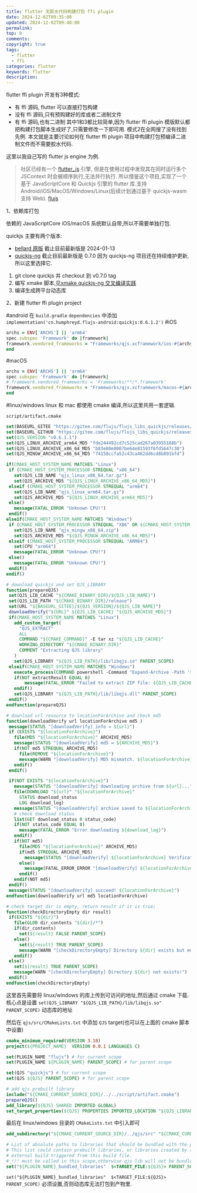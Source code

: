 ```yaml
---
title: flutter 无胶水代码构建打包 ffi plugin
date: 2024-12-02T09:35:00
updated: 2024-12-02T09:40:00
permalink: 
top: 0
comments: 
copyright: true
tags:
  - flutter
  - ffi
categories: flutter
keywords: flutter
description:
---
```

flutter ffi plugin 开发有3种模式:
- 有 ffi 源码, flutter 可以直接打包构建
- 没有 ffi 源码,只有预购建好的库或者二进制文件
- 有 ffi 源码,也有二进制
其中1和3都比较简单,因为 flutter ffi plugin 模版默认都把构建打包脚本生成好了,只需要修改一下即可用.
模式2在全网搜了没有找到先例. 本文就是主要讨论如何在 flutter ffi plugin 项目中构建打包预编译二进制文件而不需要胶水代码.

这里以我自己写的 flutter js engine 为例.
> 社区已经有一个 [flutter_js](https://pub.dev/packages/flutter_js) 引擎, 但是在使用过程中发现其在同时运行多个 JSContext 时会被顺序执行,无法并行执行.
> 所以借鉴这个项目,实现了一个基于 JavaScriptCore 和 Quickjs 引擎的 flutter 库.支持 Android/iOS/MacOS/Windows/Linux(后续计划通过基于 quickjs-wasm 支持 Web).
> [flujs](https://gitee.com/humphreyos/flujs)

1、依赖库打包

依赖的 JavaScriptCore iOS/macOS 系统默认自带,所以不需要单独打包.

quickjs 主要有两个版本: 
- [bellard 原版](https://bellard.org/quickjs/) 截止目前最新版是 2024-01-13
- [quickjs-ng](https://github.com/quickjs-ng/quickjs) 截止目前最新版是 0.7.0
因为 quickjs-ng 项目还在持续维护更新,所以这里选择它.

1) git clone quickjs 并 checkout 到 v0.7.0 tag
2) 编写 xmake 脚本,见[xmake quickjs-ng 交叉编译实践](https://blog.dang8080.cn/2024/11/17/09/)
3) 编译生成跨平台动态库

2、新建 flutter ffi plugin project

#android 
在 `build.gradle` `dependencies` 中添加 `implementation('cn.humphreyd.flujs-android:quickjs:0.6.1.2')`
#iOS
```ruby
archs = ENV['ARCHS'] || 'arm64'
spec.subspec 'Framework' do |framework| 
framework.vendored_frameworks = "Frameworks/qjs.xcframework/ios-#{archs}/qjs.framework"
end
```
#macOS
```ruby
archs = ENV['ARCHS'] || 'arm64'
spec.subspec 'Framework' do |framework|
# framework.vendored_frameworks = 'Frameworks/**/*.framework'
framework.vendored_frameworks = "Frameworks/qjs.xcframework/macos-#{archs}/qjs.framework"
end
```
#linux/windows
linux 和 mac 都使用 cmake 编译,所以这里共用一套逻辑.

 `script/artifact.cmake`  
 ```cmake
 set(BASEURL_GITEE "https://gitee.com/flujs/flujs_libs_quickjs/releases/download/")
set(BASEURL_GITHUB "https://gitee.com/flujs/flujs_libs_quickjs/releases/download/")
set(QJS_VERSION "v0.6.1.1")
set(QJS_LINUX_ARCHIVE_arm64_MD5 "fde244492cd7c525cad267a03955188b")
set(QJS_LINUX_ARCHIVE_x86_64_MD5 "b83e80e0007be64e81593f6fd5647c30")
set(QJS_MINGW_ARCHIVE_x86_64_MD5 "74150ccfa52c43ca462dd6cd8b891bfd")

if(CMAKE_HOST_SYSTEM_NAME MATCHES "Linux")
  if (CMAKE_HOST_SYSTEM_PROCESSOR STREQUAL "x86_64")
    set(QJS_LIB_NAME "qjs_linux_x86_64.tar.gz")
    set(QJS_ARCHIVE_MD5 "${QJS_LINUX_ARCHIVE_x86_64_MD5}")
  elseif (CMAKE_HOST_SYSTEM_PROCESSOR STREQUAL "arm64")
    set(QJS_LIB_NAME "qjs_linux_arm64.tar.gz")
    set(QJS_ARCHIVE_MD5 "${QJS_LINUX_ARCHIVE_arm64_MD5}")
  else()
    message(FATAL_ERROR "Unknown CPU!")
  endif()
elseif(CMAKE_HOST_SYSTEM_NAME MATCHES "Windows")
  if (CMAKE_HOST_SYSTEM_PROCESSOR STREQUAL "X86" OR ${CMAKE_HOST_SYSTEM_PROCESSOR} STREQUAL "AMD64" OR ${CMAKE_HOST_SYSTEM_PROCESSOR} STREQUAL "IA64")
    set(QJS_LIB_NAME "qjs_mingw_x86_64.zip")
    set(QJS_ARCHIVE_MD5 "${QJS_MINGW_ARCHIVE_x86_64_MD5}")
  elseif (CMAKE_HOST_SYSTEM_PROCESSOR STREQUAL "ARM64")
    set(CPU "arm64")
    message(FATAL_ERROR "Unknown CPU!")
  else()
    message(FATAL_ERROR "Unknown CPU!")
  endif()
endif()

# download quickjs and set QJS_LIBRARY
function(prepareQJS)
  set(QJS_LIB_CACHE "${CMAKE_BINARY_DIR}/${QJS_LIB_NAME}")
  set(QJS_LIB_PATH "${CMAKE_BINARY_DIR}/release")
  set(URL "${BASEURL_GITEE}/${QJS_VERSION}/${QJS_LIB_NAME}")
  downloadVerify("${URL}" ${QJS_LIB_CACHE} "${QJS_ARCHIVE_MD5}")
  if(CMAKE_HOST_SYSTEM_NAME MATCHES "Linux")
    add_custom_target(
      "QJS_EXTRACT"
      ALL
      COMMAND "${CMAKE_COMMAND}" -E tar xz "${QJS_LIB_CACHE}"
      WORKING_DIRECTORY "${CMAKE_BINARY_DIR}"
      COMMENT "Extracting QJS library"
    )
    set(QJS_LIBRARY "${QJS_LIB_PATH}/lib/libqjs.so" PARENT_SCOPE)
  elseif(CMAKE_HOST_SYSTEM_NAME MATCHES "Windows")
    execute_process(COMMAND powershell -Command "Expand-Archive -Path '${QJS_LIB_CACHE}' -DestinationPath '${CMAKE_BINARY_DIR}' -Force" RESULT_VARIABLE extractResult)
    if(NOT extractResult EQUAL 0)
        message(FATAL_ERROR "Failed to extract ZIP file: ${QJS_LIB_CACHE}")
    endif()
    set(QJS_LIBRARY "${QJS_LIB_PATH}/lib/libqjs.dll" PARENT_SCOPE)
  endif()
endfunction(prepareQJS)

# download url resource to locationForArchive and check md5
function(downloadVerify url locationForArchive md5 )
  message(STATUS "[downloadVerify] info = ${url}")
  if (EXISTS "${locationForArchive}")
    file(MD5 "${locationForArchive}" ARCHIVE_MD5)
    message(STATUS "[downloadVerify] md5 = ${ARCHIVE_MD5}")
    if(NOT md5 STREQUAL ARCHIVE_MD5)
      file(REMOVE "${locationForArchive}")
      message(WARN "[downloadVerify] MD5 mismatch. ${locationForArchive} deleted!")
    endif()
  endif()

  if(NOT EXISTS "${locationForArchive}")
    message(STATUS "[downloadVerify] downloading archive from ${url}...")
    file(DOWNLOAD "${url}" "${locationForArchive}"
      STATUS download_status
      LOG download_log)
    message(STATUS "[downloadVerify] archive saved to ${locationForArchive}")
    # check download status
    list(GET download_status 0 status_code)
    if(NOT status_code EQUAL 0)
      message(FATAL_ERROR "Error downloading ${download_log}")
    endif()
    if(NOT md5)
      file(MD5 "${locationForArchive}" ARCHIVE_MD5)
      if(md5 STREQUAL ARCHIVE_MD5)
        message(STATUS "[downloadVerify] ${locationForArchive} Verification successful.")
      else()
        message(FATAL_ERROR_ERROR "[downloadVerify] ${locationForArchive} Integrity check failed, please try to rebuild project again.")
      endif()
    endif(NOT md5)
  endif()
  message(STATUS "[downloadVerify] succeed! ${locationForArchive}")
endfunction(downloadVerify url md5 locationForArchive)

# check target dir is empty, return result if it is true;
function(checkDirectoryEmpty dir result)
  if(EXISTS "${dir}")
    file(GLOB dir_contents "${dir}/*")
    if(dir_contents)
      set(${result} FALSE PARENT_SCOPE)
    else()
      set(${result} TRUE PARENT_SCOPE)
      message(WARN "[checkDirectoryEmpty] Directory ${dir} exists but empty!")
    endif()
  else()
    set(${result} TRUE PARENT_SCOPE)
    message(WARN "[checkDirectoryEmpty] Directory ${dir} not exists!")
  endif()
endfunction(checkDirectoryEmpty)
```

这里首先需要将 linux/windows 的库上传到可访问的地址,然后通过 cmake 下载.
核心点是设置 `set(QJS_LIBRARY "${QJS_LIB_PATH}/lib/libqjs.so" PARENT_SCOPE)` 动态库的地址

然后在 `qjs/src/CMakeLists.txt` 中添加 `QJS` target(也可以在上面的 cmake 脚本中设置)
```cmake
cmake_minimum_required(VERSION 3.10)
project(${PROJECT_NAME}  VERSION 0.0.1 LANGUAGES C)

set(PLUGIN_NAME "flujs") # for current scope
set(PLUGIN_NAME ${PLUGIN_NAME} PARENT_SCOPE) # for parent scope

set(QJS "quickjs") # for current scope
set(QJS ${QJS} PARENT_SCOPE) # for parent scope

# add qjs prebuilt library
include("${CMAKE_CURRENT_SOURCE_DIR}/../../script/artifact.cmake")
prepareQJS()
add_library(${QJS} SHARED IMPORTED GLOBAL)
set_target_properties(${QJS} PROPERTIES IMPORTED_LOCATION "${QJS_LIBRARY}")
```

最后在 linux/windows 目录的 `CMakeLists.txt` 中引入即可
```cmake
add_subdirectory("${CMAKE_CURRENT_SOURCE_DIR}/../qjs/src" "${CMAKE_CURRENT_BINARY_DIR}/shared")

# List of absolute paths to libraries that should be bundled with the plugin.
# This list could contain prebuilt libraries, or libraries created by an
# external build triggered from this build file.
# !!! must be called in this scope,otherwise qjs lib will not be bundled into package.
set("${PLUGIN_NAME}_bundled_libraries"  $<TARGET_FILE:${QJS}> PARENT_SCOPE)
```

`set("${PLUGIN_NAME}_bundled_libraries"  $<TARGET_FILE:${QJS}> PARENT_SCOPE)` 必须设置,否则动态库无法打包到产物里.

